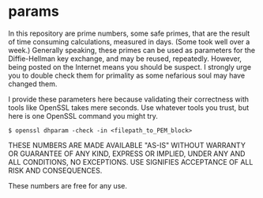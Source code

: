 params
======

In this repository are prime numbers, some safe primes, that are the result of time consuming calculations, measured in days.  (Some took well over a week.)  Generally speaking, these primes can be used as parameters for the Diffie-Hellman key exchange, and may be reused, repeatedly.  However, being posted on the Internet means you should be suspect.  I strongly urge you to double check them for primality as some nefarious soul may have changed them.

I provide these parameters here because validating their correctness with tools like OpenSSL takes mere seconds.  Use whatever tools you trust, but here is one OpenSSL command you might try.

    $ openssl dhparam -check -in <filepath_to_PEM_block>

THESE NUMBERS ARE MADE AVAILABLE "AS-IS" WITHOUT WARRANTY OR GUARANTEE OF ANY KIND, EXPRESS OR IMPLIED, UNDER ANY AND ALL CONDITIONS, NO EXCEPTIONS.  USE SIGNIFIES ACCEPTANCE OF ALL RISK AND CONSEQUENCES.

These numbers are free for any use.  
